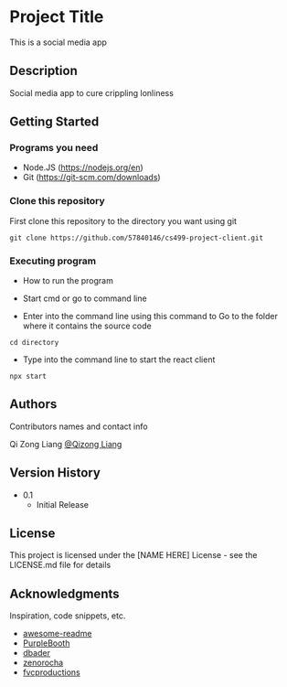 # Project Title

This is a social media app

## Description

Social media app to cure crippling lonliness

## Getting Started

### Programs you need

* Node.JS (https://nodejs.org/en)
* Git (https://git-scm.com/downloads)

### Clone this repository

First clone this repository to the directory you want using git
```
git clone https://github.com/57840146/cs499-project-client.git
```

### Executing program

* How to run the program

* Start cmd or go to command line

* Enter into the command line using this command to Go to the folder where it contains the source code
```
cd directory
```

* Type into the command line to start the react client

```
npx start
```

## Authors

Contributors names and contact info

Qi Zong Liang
[@Qizong Liang](https://github.com/qizongliang)

## Version History

* 0.1
    * Initial Release

## License

This project is licensed under the [NAME HERE] License - see the LICENSE.md file for details

## Acknowledgments

Inspiration, code snippets, etc.
* [awesome-readme](https://github.com/matiassingers/awesome-readme)
* [PurpleBooth](https://gist.github.com/PurpleBooth/109311bb0361f32d87a2)
* [dbader](https://github.com/dbader/readme-template)
* [zenorocha](https://gist.github.com/zenorocha/4526327)
* [fvcproductions](https://gist.github.com/fvcproductions/1bfc2d4aecb01a834b46)
